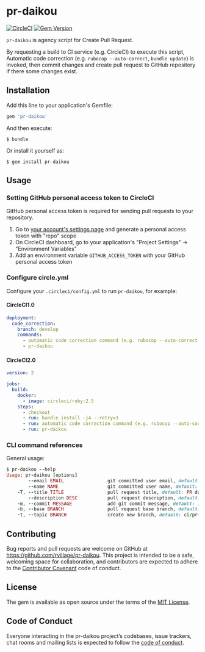 # pr-daikou

[![CircleCI](https://circleci.com/gh/rvillage/pr-daikou/tree/master.svg?style=svg)](https://circleci.com/gh/rvillage/pr-daikou/tree/master)
[![Gem Version](https://badge.fury.io/rb/pr-daikou.svg)](https://badge.fury.io/rb/pr-daikou)

`pr-daikou` is agency script for Create Pull Request.

By requesting a build to CI service (e.g. CircleCI) to execute this script, Automatic code correction (e.g. `rubocop --auto-correct`, `bundle update`) is invoked, then commit changes and create pull request to GitHub repository if there some changes exist.

## Installation

Add this line to your application's Gemfile:

```ruby
gem 'pr-daikou'
```

And then execute:

```
$ bundle
```

Or install it yourself as:

```
$ gem install pr-daikou
```

## Usage

### Setting GitHub personal access token to CircleCI

GitHub personal access token is required for sending pull requests to your repository.

1. Go to [your account's settings page](https://github.com/settings/tokens) and generate a personal access token with "repo" scope
2. On CircleCI dashboard, go to your application's "Project Settings" -> "Environment Variables"
3. Add an environment variable `GITHUB_ACCESS_TOKEN` with your GitHub personal access token

### Configure circle.yml

Configure your `.circleci/config.yml` to run `pr-daikou`, for example:

#### CircleCI1.0

```yaml
deployment:
  code_correction:
    branch: develop
    commands:
      - automatic code correction command (e.g. rubocop --auto-correct || true)
      - pr-daikou
```

#### CircleCI2.0

```yaml
version: 2

jobs:
  build:
    docker:
      - image: circleci/ruby:2.5
    steps:
      - checkout
      - run: bundle install -j4 --retry=3
      - run: automatic code correction command (e.g. rubocop --auto-correct || true)
      - run: pr-daikou
```

### CLI command references

General usage:

```ruby
$ pr-daikou --help
Usage: pr-daikou [options]
        --email EMAIL                git committed user email, default: pr_daikou@example.com
        --name NAME                  git committed user name, default: pr_daikou
    -T, --title TITLE                pull request title, default: PR daikou [at Mon Jan 1 12:34:56 UTC 2017]
        --description DESC           pull request description, default: ""
    -m, --commit MESSAGE             add git commit message, default: :robot: PR daikou
    -b, --base BRANCH                pull request base branch, default: master
    -t, --topic BRANCH               create new branch, default: ci/pr-daikou_[20170101123456.000]
```

## Contributing

Bug reports and pull requests are welcome on GitHub at https://github.com/rvillage/pr-daikou. This project is intended to be a safe, welcoming space for collaboration, and contributors are expected to adhere to the [Contributor Covenant](http://contributor-covenant.org) code of conduct.

## License

The gem is available as open source under the terms of the [MIT License](https://opensource.org/licenses/MIT).

## Code of Conduct

Everyone interacting in the pr-daikou project’s codebases, issue trackers, chat rooms and mailing lists is expected to follow the [code of conduct](https://github.com/rvillage/pr-daikou/blob/master/CODE_OF_CONDUCT.md).
